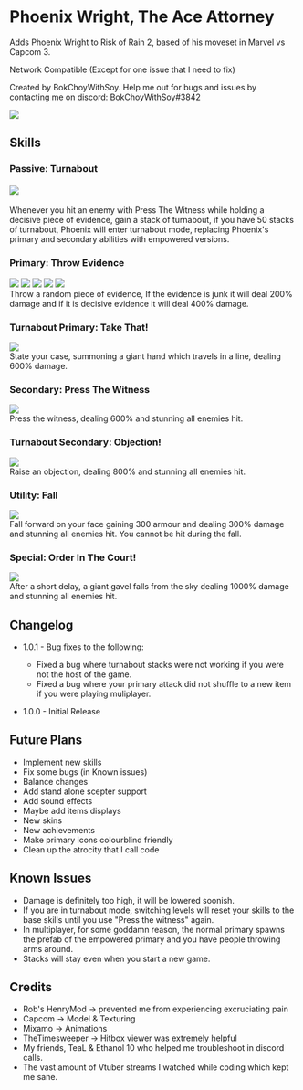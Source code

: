 # Phoenix Wright, The Ace Attorney

Adds Phoenix Wright to Risk of Rain 2, based of his moveset in Marvel vs Capcom 3.

Network Compatible (Except for one issue that I need to fix)

Created by BokChoyWithSoy. Help me out for bugs and issues by contacting me on discord: BokChoyWithSoy#3842

<img src="https://cdn.discordapp.com/attachments/399901440023330816/927506880002129970/Phoenix_Lobby.png">
  
## Skills

### Passive: Turnabout
#### <img src="https://cdn.discordapp.com/attachments/399901440023330816/927507829273817088/texBuffIcon.png">
Whenever you hit an enemy with Press The Witness while holding a decisive piece of evidence, gain a stack of turnabout, if you have 50 stacks of turnabout, Phoenix will enter turnabout mode, replacing Phoenix's primary and secondary abilities with empowered versions.

### Primary: Throw Evidence
<img src="https://cdn.discordapp.com/attachments/399901440023330816/927507210026745956/texServbotIcon.png">
<img src="https://cdn.discordapp.com/attachments/399901440023330816/927507210563645500/texBottleIcon.png">
<img src="https://cdn.discordapp.com/attachments/399901440023330816/927507746725715988/texVaseIcon.png">
<img src="https://cdn.discordapp.com/attachments/399901440023330816/927507211012411392/texKnifeIcon.png">
<img src="https://cdn.discordapp.com/attachments/399901440023330816/927507209640882176/texPhoneIcon.png"><br>
Throw a random piece of evidence, If the evidence is junk it will deal 200% damage and if it is decisive evidence it will deal 400% damage.

### Turnabout Primary: Take That!
<img src="https://cdn.discordapp.com/attachments/399901440023330816/927509050730614815/texPrimaryUpgrade.png"><br>
State your case, summoning a giant hand which travels in a line, dealing 600% damage.

### Secondary: Press The Witness
<img src="https://cdn.discordapp.com/attachments/399901440023330816/927509762449498112/texPressIcon.png"><br>
Press the witness, dealing 600% and stunning all enemies hit.

### Turnabout Secondary: Objection!
<img src="https://cdn.discordapp.com/attachments/399901440023330816/927510244827996180/texSecondaryUpgradeIcon.png"><br>
Raise an objection, dealing 800% and stunning all enemies hit.

### Utility: Fall
<img src="https://cdn.discordapp.com/attachments/399901440023330816/927510540060880996/texTripIcon.png"><br>
Fall forward on your face gaining 300 armour and dealing 300% damage and stunning all enemies hit. You cannot be hit during the fall.

### Special: Order In The Court!
<img src="https://cdn.discordapp.com/attachments/399901440023330816/927511214836314142/texGavelIcon.png"><br>
After a short delay, a giant gavel falls from the sky dealing 1000% damage and stunning all enemies hit.

## Changelog

- 1.0.1 - Bug fixes to the following:
	- Fixed a bug where turnabout stacks were not working if you were not the host of the game.
	- Fixed a bug where your primary attack did not shuffle to a new item if you were playing muliplayer.

- 1.0.0 - Initial Release
 
## Future Plans
- Implement new skills
- Fix some bugs (in Known issues)
- Balance changes
- Add stand alone scepter support
- Add sound effects
- Maybe add items displays
- New skins
- New achievements
- Make primary icons colourblind friendly
- Clean up the atrocity that I call code

## Known Issues
- Damage is definitely too high, it will be lowered soonish.
- If you are in turnabout mode, switching levels will reset your skills to the base skills until you use "Press the witness" again.
- In multiplayer, for some goddamn reason, the normal primary spawns the prefab of the empowered primary and you have people throwing arms around.
- Stacks will stay even when you start a new game.

## Credits
- Rob's HenryMod -> prevented me from experiencing excruciating pain
- Capcom -> Model & Texturing
- Mixamo -> Animations
- TheTimesweeper -> Hitbox viewer was extremely helpful
- My friends, TeaL & Ethanol 10 who helped me troubleshoot in discord calls.
- The vast amount of Vtuber streams I watched while coding which kept me sane.
